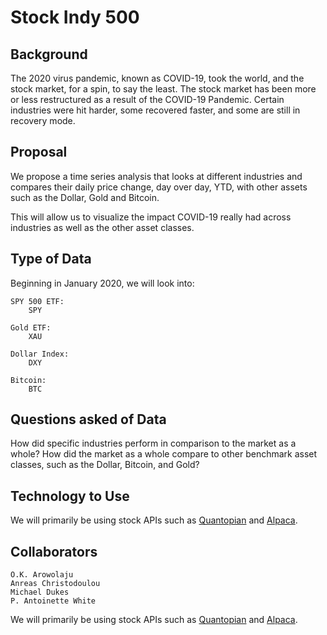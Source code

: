 # Stock Indy 500


## Background

The 2020 virus pandemic, known as COVID-19, took the world, and the stock market, for a spin, to say the least. The stock market has been more or less restructured as a result of the COVID-19 Pandemic. Certain industries were hit harder, some recovered faster, and some are still in recovery mode.


## Proposal

We propose a time series analysis that looks at different industries and compares their daily price change, day over day, YTD, with other assets such as the Dollar, Gold and Bitcoin.

This will allow us to visualize the impact COVID-19 really had across industries as well as the other asset classes.


## Type of Data

Beginning in January 2020, we will look into: 

    SPY 500 ETF:
        SPY
        
    Gold ETF:
        XAU
        
    Dollar Index:
        DXY
        
    Bitcoin:
        BTC


## Questions asked of Data

How did specific industries perform in comparison to the market as a whole?
How did the market as a whole compare to other benchmark asset classes, such as the Dollar, Bitcoin, and Gold?


## Technology to Use

We will primarily be using stock APIs such as [Quantopian](https://www.quantopian.com/docs/data-reference/factset_fundamentals#factset-fundamentals-data-reference) and [Alpaca](https://alpaca.markets/data).



## Collaborators
    O.K. Arowolaju
    Anreas Christodoulou
    Michael Dukes
    P. Antoinette White

We will primarily be using stock APIs such as [Quantopian](https://www.quantopian.com/docs/data-reference/factset_fundamentals#factset-fundamentals-data-reference) and [Alpaca](https://alpaca.markets/data).


